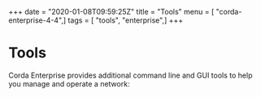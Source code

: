 +++
date = "2020-01-08T09:59:25Z"
title = "Tools"
menu = [ "corda-enterprise-4-4",]
tags = [ "tools", "enterprise",]
+++


# Tools

Corda Enterprise provides additional command line and GUI tools to help you manage and operate a network:



